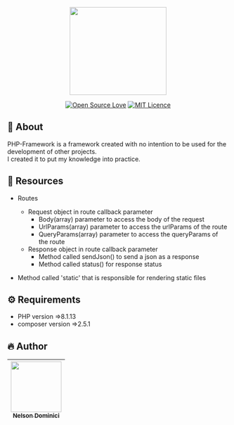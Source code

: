 <p align="center" >

<img style="object-fit: cover;" src="https://user-images.githubusercontent.com/89428967/226063552-ba75bdff-60d2-43b4-acd8-dd8a1dff5903.png" width="220px" height="200px">


</p>

<span align="center" >

[![Open Source Love](https://badges.frapsoft.com/os/v2/open-source.png?v=103)](https://github.com/ellerbrock/open-source-badges/)
[![MIT Licence](https://badges.frapsoft.com/os/mit/mit.svg?v=103)](https://opensource.org/licenses/mit-license.php)

</span>

<h2>🚀 About</h2>
<p>
PHP-Framework is a framework created with no intention to be used for the development of other projects.<br>
I created it to put my knowledge into practice.
<p>



<h2>🐘 Resources</h2>  

* Routes
  * Request object in route callback parameter
    * Body(array) parameter to access the body of the request
    * UrlParams(array) parameter to access the urlParams of the route
    * QueryParams(array) parameter to access the queryParams of the route  <br>
  * Response object in route callback parameter
    * Method called sendJson() to send a json as a response
    * Method called status() for response status
    
* Method called 'static' that is responsible for rendering static files


<h2>⚙ Requirements</h2>
<ul>
  <li>PHP version =>8.1.13</li>
  <li>composer version =>2.5.1</li>
</ul>

<h2>🔥 Author</h2>

| [<img src="https://avatars.githubusercontent.com/Nelson-Dominici" width=115><br><sub>Nelson Dominici</sub>](https://github.com/Nelson-Dominici) |
| :---: |
